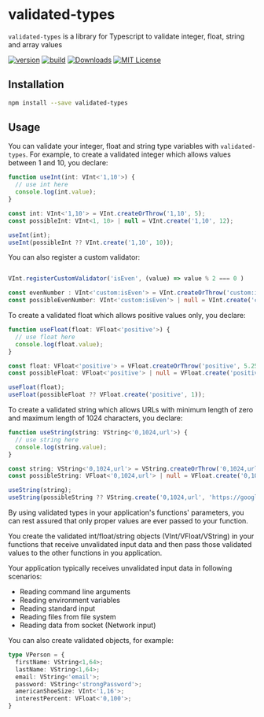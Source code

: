 # validated-types

`validated-types` is a library for Typescript to validate integer, float, string and array values

[![version][version-badge]][package]
[![build][build]][circleci]
[![Downloads][downloads]][package]
[![MIT License][license-badge]][license]

## Installation

```bash
npm install --save validated-types
```

## Usage

You can validate your integer, float and string type variables with `validated-types`.
For example, to create a validated integer which allows values between 1 and 10, you declare:

```ts
function useInt(int: VInt<'1,10'>) {
  // use int here
  console.log(int.value);
}

const int: VInt<'1,10'> = VInt.createOrThrow('1,10', 5);
const possibleInt: VInt<1, 10> | null = VInt.create('1,10', 12);

useInt(int);
useInt(possibleInt ?? VInt.create('1,10', 10));
```

You can also register a custom validator:
```ts

VInt.registerCustomValidator('isEven', (value) => value % 2 === 0 )

const evenNumber : VInt<'custom:isEven'> = VInt.createOrThrow('custom:isEven', 2);
const possibleEvenNumber: VInt<'custom:isEven'> | null = VInt.create('custom:isEven', 1);
```

To create a validated float which allows positive values only, you declare:

```ts
function useFloat(float: VFloat<'positive'>) {
  // use float here
  console.log(float.value);
}

const float: VFloat<'positive'> = VFloat.createOrThrow('positive', 5.25);
const possibleFloat: VFloat<'positive'> | null = VFloat.create('positive', -5.25);

useFloat(float);
useFloat(possibleFloat ?? VFloat.create('positive', 1));
```

To create a validated string which allows URLs with minimum length of zero and maximum length of 1024 characters, you declare:

```ts
function useString(string: VString<'0,1024,url'>) {
  // use string here
  console.log(string.value);
}

const string: VString<'0,1024,url'> = VString.createOrThrow('0,1024,url', 'https://www.mydomain.com');
const possibleString: VFloat<'0,1024,url'> | null = VFloat.create('0,1024,url', 'invalid URL');

useString(string);
useString(possibleString ?? VString.create('0,1024,url', 'https://google.com'));
```

By using validated types in your application's functions' parameters, you can rest assured that only proper values are ever passed to your function.

You create the validated int/float/string objects (VInt/VFloat/VString) in your functions that receive unvalidated input data and then pass those validated values to the other functions in you application.

Your application typically receives unvalidated input data in following scenarios:
* Reading command line arguments
* Reading environment variables
* Reading standard input
* Reading files from file system
* Reading data from socket (Network input)

You can also create validated objects, for example:
```ts
type VPerson = {
  firstName: VString<1,64>;
  lastName: VString<1,64>;
  email: VString<'email'>;
  password: VString<'strongPassword'>;
  americanShoeSize: VInt<'1,16'>;
  interestPercent: VFloat<'0,100'>;
}
```

[license-badge]: https://img.shields.io/badge/license-MIT-green
[license]: https://github.com/pksilen/validated-types/blob/master/LICENSE
[version-badge]: https://img.shields.io/npm/v/validated-types.svg?style=flat-square
[package]: https://www.npmjs.com/package/validated-types
[downloads]: https://img.shields.io/npm/dm/validated-types
[build]: https://img.shields.io/circleci/project/github/pksilen/validated-types/master.svg?style=flat-square
[circleci]: https://circleci.com/gh/pksilen/validated-types/tree/master
